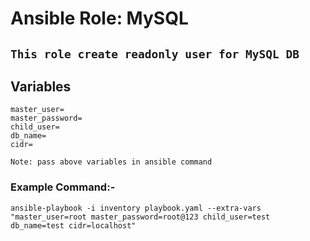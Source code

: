 # Ansible Role: MySQL

## `This role create readonly user for MySQL DB`

Variables
---------

```
master_user= 
master_password=
child_user=
db_name=
cidr= 
```
`Note: pass above variables in ansible command`
### Example Command:-

```
ansible-playbook -i inventory playbook.yaml --extra-vars "master_user=root master_password=root@123 child_user=test db_name=test cidr=localhost"
```